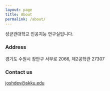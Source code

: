 ```yaml
---
layout: page
title: About
permalink: /about/
---
```


성균관대학교 인공지능 연구실입니다.

### Address

경기도 수원시 장안구 서부로 2066, 제2공학관 27307

### Contact us

[joshdev@skku.edu](mailto:joshdev@skku.edu)
